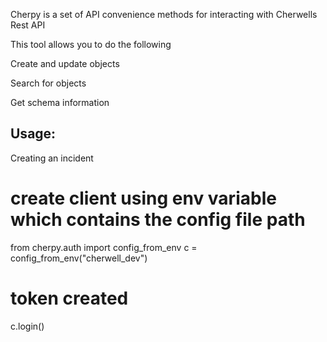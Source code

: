 Cherpy is a set of API convenience methods for interacting with Cherwells Rest API

This tool allows you to do the following

Create and update objects

Search for objects

Get schema information

## Usage:

Creating an incident

# create client using env variable which contains the config file path

from cherpy.auth import config_from_env c = config_from_env("cherwell_dev")

# token created

c.login()

